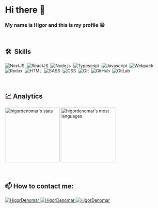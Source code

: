 # Hi there 👋
### My name is Higor and this is my profile 😁

<br />

## 🛠 &nbsp;Skills

![NextJS](https://img.shields.io/badge/-NextJS-282A36?style=flat&logo=next.js)&nbsp;
![ReactJS](https://img.shields.io/badge/-ReactJS-282A36?style=flat&logo=react)&nbsp;
![Node.js](https://img.shields.io/badge/-Node.js-282A36?style=flat&logo=node.js)&nbsp;
![Typescript](https://img.shields.io/badge/-Typescript-282A36?style=flat&logo=typescript)&nbsp;
![Javascript](https://img.shields.io/badge/-Javascript-282A36?style=flat&logo=javascript)&nbsp;
![Webpack](https://img.shields.io/badge/-Webpack-282A36?style=flat&logo=webpack)&nbsp;
![Redux](https://img.shields.io/badge/-Redux-282A36?style=flat&logo=redux)&nbsp;
![HTML](https://img.shields.io/badge/-HTML-282A36?style=flat&logo=HTML5)&nbsp;
![SASS](https://img.shields.io/badge/-SASS-282A36?style=flat&logo=SASS&logoColor=1572B6)&nbsp;
![CSS](https://img.shields.io/badge/-CSS-282A36?style=flat&logo=CSS3&logoColor=1572B6)&nbsp;
![Git](https://img.shields.io/badge/-Git-282A36?style=flat&logo=git)&nbsp;
![GitHub](https://img.shields.io/badge/-GitHub-282A36?style=flat&logo=github)&nbsp;
![GitLab](https://img.shields.io/badge/-GitLab-282A36?style=flat&logo=gitlab)&nbsp;

<br>

## 💹 Analytics

<p align="left">
  <img height="180em" src="https://github-readme-stats.vercel.app/api?username=higordenomar&show_icons=true&theme=dracula&title_color=539BF5" alt="higordenomar's stats"/>
  <img height="180em" src="https://github-readme-stats.vercel.app/api/top-langs/?username=higordenomar&layout=compact&theme=dracula&title_color=539BF5" alt="higordenomar's most languages"/>
</p>

<br />

## 📫 How to contact me:

<a href="https://www.linkedin.com/in/higordenomar/">
  <img alt="HigorDenomar" src="https://img.shields.io/badge/-HigorDenomar-5429CC?style=flat&logo=Linkedin&logoColor=white" />
</a>
<a href="https://www.instagram.com/higordenomar">
  <img alt="HigorDenomar" src="https://img.shields.io/badge/-HigorDenomar-d02873?style=flat&labelColor=d02873&logo=instagram&logoColor=white&link=https://www.instagram.com/higordenomar">
</a>
<a href="mailto:contato.higordenomar@hotmail.com">
  <img alt="HigorDenomar" src="https://img.shields.io/badge/-contato.higordenomar%40gmail.com-D3403A?style=flat&logo=Gmail&logoColor=white" />
</a>
